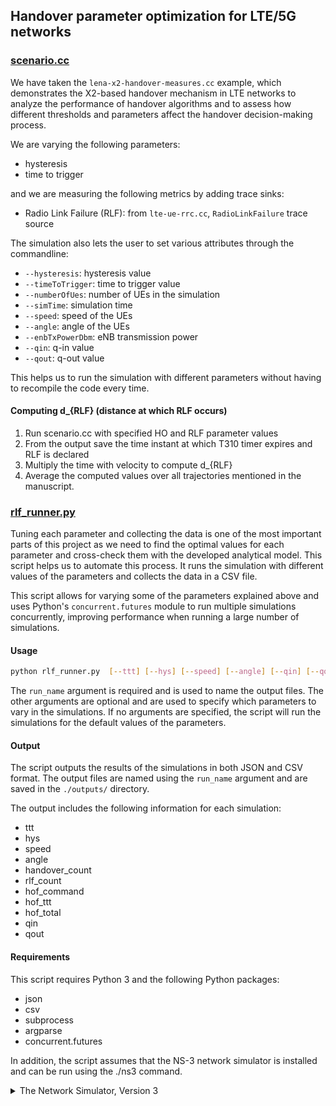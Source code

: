 ## Handover parameter optimization for LTE/5G networks

### [scenario.cc](https://github.com/Handover-ns3-works/ns-3-dev-git/blob/master/scratch/handover-ns3-works/scenario/scenario.cc)
We have taken the `lena-x2-handover-measures.cc` example, which demonstrates the X2-based handover mechanism in LTE networks to analyze the performance of handover algorithms and to assess how different thresholds and parameters affect the handover decision-making process. 

We are varying the following parameters:
- hysteresis
- time to trigger

and we are measuring the following metrics by adding trace sinks:
- Radio Link Failure (RLF): from `lte-ue-rrc.cc`, `RadioLinkFailure` trace source

The simulation also lets the user to set various attributes through the commandline:
- `--hysteresis`: hysteresis value
- `--timeToTrigger`: time to trigger value
- `--numberOfUes`: number of UEs in the simulation
- `--simTime`: simulation time
- `--speed`: speed of the UEs
- `--angle`: angle of the UEs
- `--enbTxPowerDbm`: eNB transmission power
- `--qin`: q-in value
- `--qout`: q-out value

This helps us to run the simulation with different parameters without having to recompile the code every time.

#### Computing d_{RLF} (distance at which RLF occurs)
1. Run scenario.cc with specified HO and RLF parameter values
2. From the output save the time instant at which T310 timer expires and RLF is declared
3. Multiply the time with velocity to compute d_{RLF}
4. Average the computed values over all trajectories mentioned in the manuscript.

### [rlf_runner.py](https://github.com/Handover-ns3-works/ns-3-dev-git/blob/master/scratch/handover-ns3-works/rlf_runner.py)
Tuning each parameter and collecting the data is one of the most important parts of this project as we need to find the optimal values for each parameter and cross-check them with the developed analytical model. This script helps us to automate this process. It runs the simulation with different values of the parameters and collects the data in a CSV file.

This script allows for varying some of the parameters explained above and uses Python's `concurrent.futures` module to run multiple simulations concurrently, improving performance when running a large number of simulations.

#### Usage
```bash
python rlf_runner.py  [--ttt] [--hys] [--speed] [--angle] [--qin] [--qout] run_name
```

The `run_name` argument is required and is used to name the output files. The other arguments are optional and are used to specify which parameters to vary in the simulations. If no arguments are specified, the script will run the simulations for the default values of the parameters.

#### Output
The script outputs the results of the simulations in both JSON and CSV format. The output files are named using the `run_name` argument and are saved in the `./outputs/` directory.

The output includes the following information for each simulation:
- ttt
- hys
- speed
- angle
- handover_count
- rlf_count
- hof_command
- hof_ttt
- hof_total
- qin
- qout

#### Requirements
This script requires Python 3 and the following Python packages:
- json
- csv
- subprocess
- argparse
- concurrent.futures

In addition, the script assumes that the NS-3 network simulator is installed and can be run using the ./ns3 command.


<details>
<summary>The Network Simulator, Version 3 </summary>

[![codecov](https://codecov.io/gh/nsnam/ns-3-dev-git/branch/master/graph/badge.svg)](https://codecov.io/gh/nsnam/ns-3-dev-git/branch/master/)
[![Gitlab CI](https://gitlab.com/nsnam/ns-3-dev/badges/master/pipeline.svg)](https://gitlab.com/nsnam/ns-3-dev/-/pipelines)
[![Github CI](https://github.com/nsnam/ns-3-dev-git/actions/workflows/per_commit.yml/badge.svg)](https://github.com/nsnam/ns-3-dev-git/actions)

## Table of Contents

- [Handover parameter optimization for LTE/5G networks](#handover-parameter-optimization-for-lte5g-networks)
	- [scenario.cc](#scenariocc)
		- [Computing d\_{RLF} (distance at which RLF occurs)](#computing-d_rlf-distance-at-which-rlf-occurs)
	- [rlf\_runner.py](#rlf_runnerpy)
		- [Usage](#usage)
		- [Output](#output)
		- [Requirements](#requirements)
- [Table of Contents](#table-of-contents)
- [Overview: An Open Source Project](#overview-an-open-source-project)
- [Building ns-3](#building-ns-3)
	- [Supported Platforms](#supported-platforms)
- [Testing ns-3](#testing-ns-3)
- [Running ns-3](#running-ns-3)
- [Running ns-3 from Python](#running-ns-3-from-python)
- [ns-3 Documentation](#ns-3-documentation)
- [Working with the Development Version of ns-3](#working-with-the-development-version-of-ns-3)
- [Contributing to ns-3](#contributing-to-ns-3)
- [Reporting Issues](#reporting-issues)
- [ns-3 App Store](#ns-3-app-store)

> **NOTE**: Much more substantial information about ns-3 can be found at
<https://www.nsnam.org>

## Overview: An Open Source Project

ns-3 is a free open source project aiming to build a discrete-event
network simulator targeted for simulation research and education.
This is a collaborative project; we hope that
the missing pieces of the models we have not yet implemented
will be contributed by the community in an open collaboration
process. If you would like to contribute to ns-3, please check
the [Contributing to ns-3](#contributing-to-ns-3) section below.

This README excerpts some details from a more extensive
tutorial that is maintained at:
<https://www.nsnam.org/documentation/latest/>

## Building ns-3

The code for the framework and the default models provided
by ns-3 is built as a set of libraries. User simulations
are expected to be written as simple programs that make
use of these ns-3 libraries.

To build the set of default libraries and the example
programs included in this package, you need to use the
`ns3` tool. This tool provides a Waf-like API to the
underlying CMake build manager.
Detailed information on how to use `ns3` is included in the
[quick start guide](doc/installation/source/quick-start.rst).

Before building ns-3, you must configure it.
This step allows the configuration of the build options,
such as whether to enable the examples, tests and more.

To configure ns-3 with examples and tests enabled,
run the following command on the ns-3 main directory:

```shell
./ns3 configure --enable-examples --enable-tests
```

Then, build ns-3 by running the following command:

```shell
./ns3 build
```

By default, the build artifacts will be stored in the `build/` directory.

### Supported Platforms

The current codebase is expected to build and run on the
set of platforms listed in the [release notes](RELEASE_NOTES.md)
file.

Other platforms may or may not work: we welcome patches to
improve the portability of the code to these other platforms.

## Testing ns-3

ns-3 contains test suites to validate the models and detect regressions.
To run the test suite, run the following command on the ns-3 main directory:

```shell
./test.py
```

More information about ns-3 tests is available in the
[test framework](doc/manual/source/test-framework.rst) section of the manual.

## Running ns-3

On recent Linux systems, once you have built ns-3 (with examples
enabled), it should be easy to run the sample programs with the
following command, such as:

```shell
./ns3 run simple-global-routing
```

That program should generate a `simple-global-routing.tr` text
trace file and a set of `simple-global-routing-xx-xx.pcap` binary
PCAP trace files, which can be read by `tcpdump -n -tt -r filename.pcap`.
The program source can be found in the `examples/routing` directory.

## Running ns-3 from Python

If you do not plan to modify ns-3 upstream modules, you can get
a pre-built version of the ns-3 python bindings.

```shell
pip install --user ns3
```

If you do not have `pip`, check their documents
on [how to install it](https://pip.pypa.io/en/stable/installation/).

After installing the `ns3` package, you can then create your simulation python script.
Below is a trivial demo script to get you started.

```python
from ns import ns

ns.LogComponentEnable("Simulator", ns.LOG_LEVEL_ALL)

ns.Simulator.Stop(ns.Seconds(10))
ns.Simulator.Run()
ns.Simulator.Destroy()
```

The simulation will take a while to start, while the bindings are loaded.
The script above will print the logging messages for the called commands.

Use `help(ns)` to check the prototypes for all functions defined in the
ns3 namespace. To get more useful results, query specific classes of
interest and their functions e.g., `help(ns.Simulator)`.

Smart pointers `Ptr<>` can be differentiated from objects by checking if
`__deref__` is listed in `dir(variable)`. To dereference the pointer,
use `variable.__deref__()`.

Most ns-3 simulations are written in C++ and the documentation is
oriented towards C++ users. The ns-3 tutorial programs (`first.cc`,
`second.cc`, etc.) have Python equivalents, if you are looking for
some initial guidance on how to use the Python API. The Python
API may not be as full-featured as the C++ API, and an API guide
for what C++ APIs are supported or not from Python do not currently exist.
The project is looking for additional Python maintainers to improve
the support for future Python users.

## ns-3 Documentation

Once you have verified that your build of ns-3 works by running
the `simple-global-routing` example as outlined in the [running ns-3](#running-ns-3)
section, it is quite likely that you will want to get started on reading
some ns-3 documentation.

All of that documentation should always be available from
the ns-3 website: <https://www.nsnam.org/documentation/>.

This documentation includes:

* a tutorial
* a reference manual
* models in the ns-3 model library
* a wiki for user-contributed tips: <https://www.nsnam.org/wiki/>
* API documentation generated using doxygen: this is
  a reference manual, most likely not very well suited
  as introductory text:
  <https://www.nsnam.org/doxygen/index.html>

## Working with the Development Version of ns-3

If you want to download and use the development version of ns-3, you
need to use the tool `git`. A quick and dirty cheat sheet is included
in the manual, but reading through the Git
tutorials found in the Internet is usually a good idea if you are not
familiar with it.

If you have successfully installed Git, you can get
a copy of the development version with the following command:

```shell
git clone https://gitlab.com/nsnam/ns-3-dev.git
```

However, we recommend to follow the GitLab guidelines for starters,
that includes creating a GitLab account, forking the ns-3-dev project
under the new account's name, and then cloning the forked repository.
You can find more information in the [manual](https://www.nsnam.org/docs/manual/html/working-with-git.html).

## Contributing to ns-3

The process of contributing to the ns-3 project varies with
the people involved, the amount of time they can invest
and the type of model they want to work on, but the current
process that the project tries to follow is described in the
[contributing code](https://www.nsnam.org/developers/contributing-code/)
website and in the [CONTRIBUTING.md](CONTRIBUTING.md) file.

## Reporting Issues

If you would like to report an issue, you can open a new issue in the
[GitLab issue tracker](https://gitlab.com/nsnam/ns-3-dev/-/issues).
Before creating a new issue, please check if the problem that you are facing
was already reported and contribute to the discussion, if necessary.

## ns-3 App Store

The official [ns-3 App Store](https://apps.nsnam.org/) is a centralized directory
listing third-party modules for ns-3 available on the Internet.

More information on how to submit an ns-3 module to the ns-3 App Store is available
in the [ns-3 App Store documentation](https://www.nsnam.org/docs/contributing/html/external.html).

</details>
